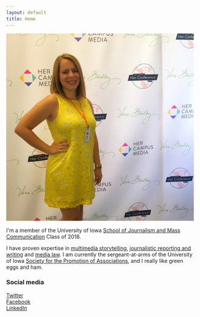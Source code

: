 ```yaml
---
layout: default
title: Home
---
```


![Her Conference 2016](public/IMG_8954.JPG)

I'm a member of the University of Iowa [School of Journalism and Mass Communication](http://clas.uiowa.edu/sjmc/) Class of 2018.

I have proven expertise in [multimedia storytelling](/), [journalistic reporting and writing](/#) and [media law](/#). I am currently the sergeant-at-arms of the University of Iowa [Society for the Promotion of Associations](/#), and I really like green eggs and ham.

### Social media

<!-- go to http://fontawesome.io/icons/ to see more icons -->
<p class="social-icons">
<a href="http://twitter.com/sarah_m_nelson"><i class="fa fa-twitter-square" aria-hidden="true"></i>Twitter</a>
<br>
<a href="http://facebook.com/sarah.nelson.3720"><i class="fa fa-facebook-square" aria-hidden="true"></i>Facebook</a>
<br>
<a href="http://linkedin.com/in/sarah-nelson-8a017182"><i class="fa fa-linkedin-square" aria-hidden="true"></i>LinkedIn</a>
</p>
